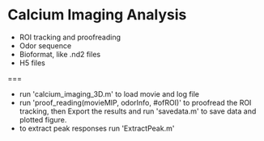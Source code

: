 Calcium Imaging Analysis
===

- ROI tracking and proofreading
- Odor sequence
- Bioformat, like .nd2 files
- H5 files

===

- run 'calcium_imaging_3D.m' to load movie and log file
- run 'proof_reading(movieMIP, odorInfo, #ofROI)' to proofread the ROI tracking, then Export the results and run 'savedata.m' to save data and plotted figure.
- to extract peak responses run 'ExtractPeak.m'
